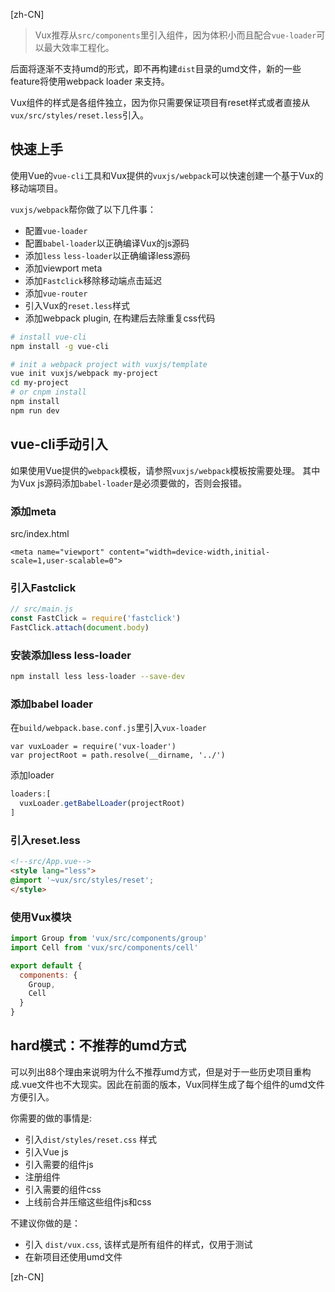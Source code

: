 [zh-CN]
> Vux推荐从`src/components`里引入组件，因为体积小而且配合`vue-loader`可以最大效率工程化。

后面将逐渐不支持umd的形式，即不再构建`dist`目录的umd文件，新的一些feature将使用webpack loader 来支持。

Vux组件的样式是各组件独立，因为你只需要保证项目有reset样式或者直接从`vux/src/styles/reset.less`引入。

## 快速上手

使用Vue的`vue-cli`工具和Vux提供的`vuxjs/webpack`可以快速创建一个基于Vux的移动端项目。

`vuxjs/webpack`帮你做了以下几件事：

- 配置`vue-loader`
- 配置`babel-loader`以正确编译Vux的js源码
- 添加`less` `less-loader`以正确编译less源码
- 添加viewport meta
- 添加`Fastclick`移除移动端点击延迟
- 添加`vue-router`
- 引入Vux的`reset.less`样式
- 添加webpack plugin, 在构建后去除重复css代码

``` bash
# install vue-cli
npm install -g vue-cli

# init a webpack project with vuxjs/template
vue init vuxjs/webpack my-project
cd my-project
# or cnpm install
npm install
npm run dev
```

## vue-cli手动引入

如果使用Vue提供的`webpack`模板，请参照`vuxjs/webpack`模板按需要处理。
其中为Vux js源码添加`babel-loader`是必须要做的，否则会报错。

###  添加meta

src/index.html

`<meta name="viewport" content="width=device-width,initial-scale=1,user-scalable=0">`

### 引入Fastclick

``` js
// src/main.js
const FastClick = require('fastclick')
FastClick.attach(document.body)
```

### 安装添加less less-loader

``` bash
npm install less less-loader --save-dev
```

### 添加babel loader

在`build/webpack.base.conf.js`里引入`vux-loader`

```
var vuxLoader = require('vux-loader')
var projectRoot = path.resolve(__dirname, '../')
```

添加loader

``` js
loaders:[
  vuxLoader.getBabelLoader(projectRoot)
]
```

###  引入reset.less

``` html
<!--src/App.vue-->
<style lang="less">
@import '~vux/src/styles/reset';
</style>
```

### 使用Vux模块

``` js
import Group from 'vux/src/components/group'
import Cell from 'vux/src/components/cell'

export default {
  components: {
  	Group,
    Cell
  }
}
```



## hard模式：不推荐的umd方式

可以列出88个理由来说明为什么不推荐umd方式，但是对于一些历史项目重构成.vue文件也不大现实。因此在前面的版本，Vux同样生成了每个组件的umd文件方便引入。

你需要的做的事情是:

- 引入`dist/styles/reset.css` 样式
- 引入Vue js
- 引入需要的组件js
- 注册组件
- 引入需要的组件css
- 上线前合并压缩这些组件js和css

不建议你做的是：

- 引入 `dist/vux.css`, 该样式是所有组件的样式，仅用于测试
- 在新项目还使用umd文件

[zh-CN]
